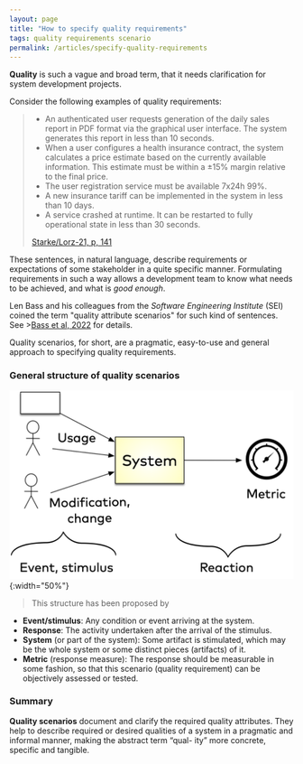 ```yaml
---
layout: page
title: "How to specify quality requirements"
tags: quality requirements scenario
permalink: /articles/specify-quality-requirements
---
```


**Quality** is such a vague and broad term, that it needs clarification for system development projects.

Consider the following examples of quality requirements:

>* An authenticated user requests generation of the daily sales report in PDF format via the graphical user interface. The system generates this report in less than 10 seconds.
>* When a user configures a health insurance contract, the system calculates a price estimate based on the currently available information. This estimate must be within a ±15% margin relative to the final price.
>* The user registration service must be available 7x24h 99%.
>* A new insurance tariff can be implemented in the system in less than 10 days.
>* A service crashed at runtime. It can be restarted to fully operational state in less than 30 seconds.
>
>[Starke/Lorz-21, p, 141](/references/#starke-lorz)

These sentences, in natural language, describe requirements or expectations of some stakeholder in a quite specific manner.
Formulating requirements in such a way allows a development team to know what needs to be achieved, and what is _good enough_.

Len Bass and his colleagues from the _Software Engineering Institute_ (SEI) coined the term "quality attribute scenarios" for such kind of sentences.
See >[Bass et al, 2022](/references/#bass-swa-practice) for details.

Quality scenarios, for short, are a pragmatic, easy-to-use and general approach to specifying quality requirements.


### General structure of quality scenarios

![general form of quality scenarios](/images/articles/q-requirements/q-scenario.png){:width="50%"}

>This structure has been proposed by 

* **Event/stimulus**: Any condition or event arriving at the system.
* **Response**: The activity undertaken after the arrival of the stimulus.
* **System** (or part of the system): Some artifact is stimulated, which may be the whole system or some distinct pieces (artifacts) of it.
* **Metric** (response measure): The response should be measurable in some fashion, so that this scenario (quality requirement) can be objectively assessed or tested.





### Summary
**Quality scenarios** document and clarify the required quality attributes. They help to describe required or desired qualities of a system in a pragmatic and informal manner, making the abstract term “qual- ity” more concrete, specific and tangible.
